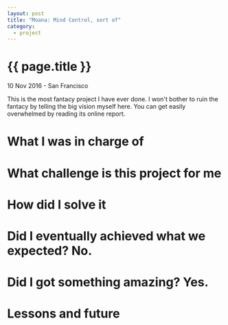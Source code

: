 ```yaml
---
layout: post
title: "Moana: Mind Control, sort of"
category: 
  - project
---
```


{{ page.title }}
================

<p class="meta">10 Nov 2016 - San Francisco</p>

This is the most fantacy project I have ever done. I won't bother to ruin the fantacy by telling the big vision myself here. You can get easily overwhelmed by reading its online report. 

# What I was in charge of

# What challenge is this project for me

# How did I solve it

# Did I eventually achieved what we expected? No.

# Did I got something amazing? Yes.

# Lessons and future
